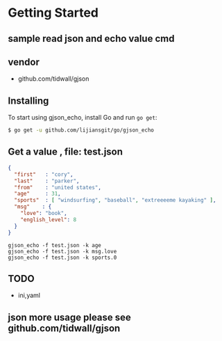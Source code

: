 Getting Started
===============

## sample read json and echo value cmd

## vendor
* github.com/tidwall/gjson

## Installing

To start using gjson_echo, install Go and run `go get`:

```sh
$ go get -u github.com/lijiansgit/go/gjson_echo
```

## Get a value , file: test.json
```json
{
  "first"   : "cory",
  "last"    : "parker",
  "from"    : "united states",
  "age"     : 31,
  "sports"  : [ "windsurfing", "baseball", "extreeeeme kayaking" ],
  "msg"    : {
    "love": "book",
    "english_level": 8
  }
}
```


```shell
gjson_echo -f test.json -k age
gjson_echo -f test.json -k msg.love
gjson_echo -f test.json -k sports.0
```

## TODO
* ini,yaml

## json more usage please see github.com/tidwall/gjson

